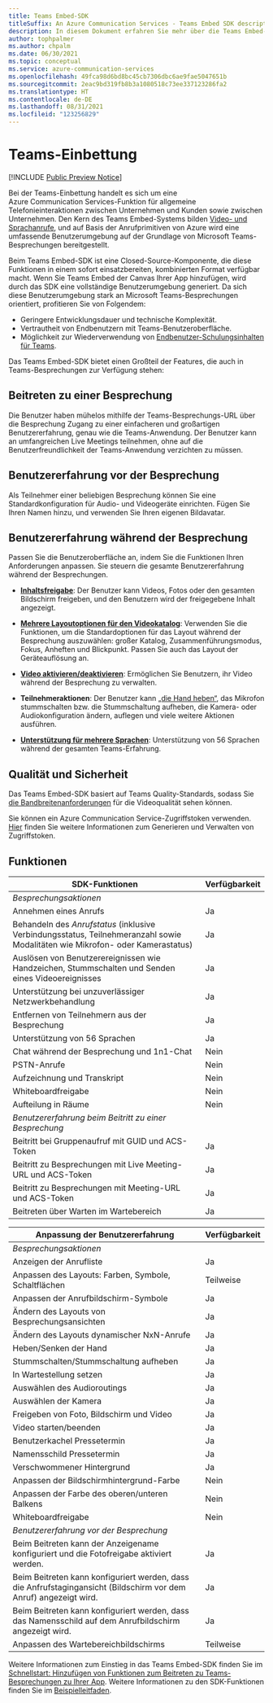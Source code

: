 ```yaml
---
title: Teams Embed-SDK
titleSuffix: An Azure Communication Services - Teams Embed SDK description
description: In diesem Dokument erfahren Sie mehr über die Teams Embed-Funktionen und die Funktionsweise in Ihren Anwendungen.
author: tophpalmer
ms.author: chpalm
ms.date: 06/30/2021
ms.topic: conceptual
ms.service: azure-communication-services
ms.openlocfilehash: 49fca98d6bd8bc45cb7306dbc6ae9fae5047651b
ms.sourcegitcommit: 2eac9bd319fb8b3a1080518c73ee337123286fa2
ms.translationtype: HT
ms.contentlocale: de-DE
ms.lasthandoff: 08/31/2021
ms.locfileid: "123256829"
---
```

# <a name="teams-embed"></a>Teams-Einbettung

[!INCLUDE [Public Preview Notice](../../includes/private-preview-include.md)]

Bei der Teams-Einbettung handelt es sich um eine Azure Communication Services-Funktion für allgemeine Telefonieinteraktionen zwischen Unternehmen und Kunden sowie zwischen Unternehmen. Den Kern des Teams Embed-Systems bilden [Video- und Sprachanrufe](../voice-video-calling/calling-sdk-features.md), und auf Basis der Anrufprimitiven von Azure wird eine umfassende Benutzerumgebung auf der Grundlage von Microsoft Teams-Besprechungen bereitgestellt.

Beim Teams Embed-SDK ist eine Closed-Source-Komponente, die diese Funktionen in einem sofort einsatzbereiten, kombinierten Format verfügbar macht. Wenn Sie Teams Embed der Canvas Ihrer App hinzufügen, wird durch das SDK eine vollständige Benutzerumgebung generiert. Da sich diese Benutzerumgebung stark an Microsoft Teams-Besprechungen orientiert, profitieren Sie von Folgendem:

- Geringere Entwicklungsdauer und technische Komplexität.
- Vertrautheit von Endbenutzern mit Teams-Benutzeroberfläche.
- Möglichkeit zur Wiederverwendung von [Endbenutzer-Schulungsinhalten für Teams](https://support.microsoft.com/office/meetings-in-teams-e0b0ae21-53ee-4462-a50d-ca9b9e217b67).

Das Teams Embed-SDK bietet einen Großteil der Features, die auch in Teams-Besprechungen zur Verfügung stehen:

## <a name="joining-a-meeting"></a>Beitreten zu einer Besprechung

Die Benutzer haben mühelos mithilfe der Teams-Besprechungs-URL über die Besprechung Zugang zu einer einfacheren und großartigen Benutzererfahrung, genau wie die Teams-Anwendung. Der Benutzer kann an umfangreichen Live Meetings teilnehmen, ohne auf die Benutzerfreundlichkeit der Teams-Anwendung verzichten zu müssen.

## <a name="pre-meeting-experience"></a>Benutzererfahrung vor der Besprechung

Als Teilnehmer einer beliebigen Besprechung können Sie eine Standardkonfiguration für Audio- und Videogeräte einrichten. Fügen Sie Ihren Namen hinzu, und verwenden Sie Ihren eigenen Bildavatar.

## <a name="meeting-experience"></a>Benutzererfahrung während der Besprechung

Passen Sie die Benutzeroberfläche an, indem Sie die Funktionen Ihren Anforderungen anpassen. Sie steuern die gesamte Benutzererfahrung während der Besprechungen.

- [**Inhaltsfreigabe**](https://support.microsoft.com/office/share-content-in-a-meeting-in-teams-fcc2bf59-aecd-4481-8f99-ce55dd836ce8): Der Benutzer kann Videos, Fotos oder den gesamten Bildschirm freigeben, und den Benutzern wird der freigegebene Inhalt angezeigt.

- [**Mehrere Layoutoptionen für den Videokatalog**](https://support.microsoft.com/office/using-video-in-microsoft-teams-3647fc29-7b92-4c26-8c2d-8a596904cdae): Verwenden Sie die Funktionen, um die Standardoptionen für das Layout während der Besprechung auszuwählen: großer Katalog, Zusammenführungsmodus, Fokus, Anheften und Blickpunkt. Passen Sie auch das Layout der Geräteauflösung an.

- [**Video aktivieren/deaktivieren**](https://support.microsoft.com/office/using-video-in-microsoft-teams-3647fc29-7b92-4c26-8c2d-8a596904cdae#bkmk_turnvideoonoff): Ermöglichen Sie Benutzern, ihr Video während der Besprechung zu verwalten.

- **Teilnehmeraktionen**: Der Benutzer kann [„die Hand heben“](https://support.microsoft.com/en-us/office/raise-your-hand-in-a-teams-meeting-bb2dd8e1-e6bd-43a6-85cf-30822667b372), das Mikrofon stummschalten bzw. die Stummschaltung aufheben, die Kamera- oder Audiokonfiguration ändern, auflegen und viele weitere Aktionen ausführen.

- [**Unterstützung für mehrere Sprachen**](https://support.microsoft.com/topic/languages-supported-in-microsoft-teams-for-education-293792c3-352e-4b24-9fc2-4c28b5de2db8): Unterstützung von 56 Sprachen während der gesamten Teams-Erfahrung.

## <a name="quality-and-security"></a>Qualität und Sicherheit

Das Teams Embed-SDK basiert auf Teams Quality-Standards, sodass Sie [die Bandbreitenanforderungen](/microsoftteams/prepare-network#bandwidth-requirements) für die Videoqualität sehen können.

Sie können ein Azure Communication Service-Zugriffstoken verwenden. [Hier](../../quickstarts/access-tokens.md) finden Sie weitere Informationen zum Generieren und Verwalten von Zugriffstoken.

## <a name="capabilities"></a>Funktionen

| SDK-Funktionen                                                        | Verfügbarkeit |
|---------------------------------------------------------------------|--------------|
| *Besprechungsaktionen*                                                   |              |
| Annehmen eines Anrufs                                                         | Ja          |
| Behandeln des *Anrufstatus* (inklusive Verbindungsstatus, Teilnehmeranzahl sowie Modalitäten wie Mikrofon- oder Kamerastatus)                                           | Ja          |
| Auslösen von Benutzerereignissen wie Handzeichen, Stummschalten und Senden eines Videoereignisses                                                                 | Ja          |
| Unterstützung bei unzuverlässiger Netzwerkbehandlung                                      | Ja          |
| Entfernen von Teilnehmern aus der Besprechung                                    | Ja          |
| Unterstützung von 56 Sprachen                                               | Ja          |
| Chat während der Besprechung und 1n1-Chat                                    | Nein           |
| PSTN-Anrufe                                                        | Nein           |
| Aufzeichnung und Transkript                                            | Nein           |
| Whiteboardfreigabe                                                  | Nein           |
| Aufteilung in Räume                                                 | Nein           |
| *Benutzererfahrung beim Beitritt zu einer Besprechung*                                        |              |
| Beitritt bei Gruppenaufruf mit GUID und ACS-Token                             | Ja          |
| Beitritt zu Besprechungen mit Live Meeting-URL und ACS-Token                    | Ja          |
| Beitritt zu Besprechungen mit Meeting-URL und ACS-Token                         | Ja          |
| Beitreten über Warten im Wartebereich                                           | Ja          |

| Anpassung der Benutzererfahrung                                       | Verfügbarkeit |
|---------------------------------------------------------------------|--------------|
| *Besprechungsaktionen*                                                   |              |
| Anzeigen der Anrufliste                                             | Ja          |
| Anpassen des Layouts: Farben, Symbole, Schaltflächen                        | Teilweise    |
| Anpassen der Anrufbildschirm-Symbole                                     | Ja          |
| Ändern des Layouts von Besprechungsansichten                                         | Ja          |
| Ändern des Layouts dynamischer NxN-Anrufe                                    | Ja          |
| Heben/Senken der Hand                                                     | Ja          |
| Stummschalten/Stummschaltung aufheben                                                        | Ja          |
| In Wartestellung setzen                                                         | Ja          |
| Auswählen des Audioroutings                                                | Ja          |
| Auswählen der Kamera                                                       | Ja          |
| Freigeben von Foto, Bildschirm und Video                                       | Ja          |
| Video starten/beenden                                                    | Ja          |
| Benutzerkachel Pressetermin                                               | Ja          |
| Namensschild Pressetermin                                              | Ja          |
| Verschwommener Hintergrund                                                     | Ja          |
| Anpassen der Bildschirmhintergrund-Farbe                               | Nein           |
| Anpassen der Farbe des oberen/unteren Balkens                                  | Nein           |
| Whiteboardfreigabe                                                  | Nein           |
| *Benutzererfahrung vor der Besprechung*                                            |              |
| Beim Beitreten kann der Anzeigename konfiguriert und die Fotofreigabe aktiviert werden.            | Ja          |
| Beim Beitreten kann konfiguriert werden, dass die Anfrufstagingansicht (Bildschirm vor dem Anruf) angezeigt wird.   | Ja          |
| Beim Beitreten kann konfiguriert werden, dass das Namensschild auf dem Anrufbildschirm angezeigt wird.             | Ja          |
| Anpassen des Wartebereichbildschirms                                          | Teilweise    |

Weitere Informationen zum Einstieg in das Teams Embed-SDK finden Sie im [Schnellstart: Hinzufügen von Funktionen zum Beitreten zu Teams-Besprechungen zu Ihrer App](../../quickstarts/meeting/getting-started-with-teams-embed.md). Weitere Informationen zu den SDK-Funktionen finden Sie im [Beispielleitfaden](../../quickstarts/meeting/samples-for-teams-embed.md).